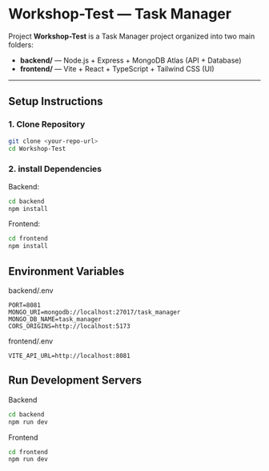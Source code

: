 # Workshop-Test — Task Manager

Project **Workshop-Test** is a Task Manager project
organized into two main folders:

- **backend/** — Node.js + Express + MongoDB Atlas (API + Database)
- **frontend/** — Vite + React + TypeScript + Tailwind CSS (UI)

---

## Setup Instructions

### 1. Clone Repository
```bash
git clone <your-repo-url>
cd Workshop-Test
```
### 2. install Dependencies

Backend:

```bash
cd backend
npm install
```
Frontend:

```bash
cd frontend
npm install
```
## Environment Variables
backend/.env
```env
PORT=8081
MONGO_URI=mongodb://localhost:27017/task_manager
MONGO_DB_NAME=task_manager
CORS_ORIGINS=http://localhost:5173
```
frontend/.env
```env
VITE_API_URL=http://localhost:8081
```
## Run Development Servers
Backend
```bash
cd backend
npm run dev
```

Frontend
```bash
cd frontend
npm run dev
```
